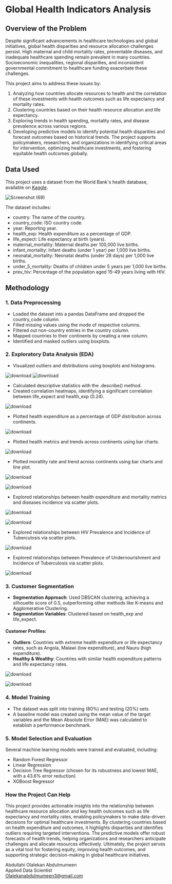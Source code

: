 # Global Health Indicators Analysis
## Overview of the Problem
Despite significant advancements in healthcare technologies and global initiatives, global health disparities and resource allocation challenges persist. High maternal and child mortality rates, preventable diseases, and inadequate healthcare spending remain prevalent in many countries. Socioeconomic inequalities, regional disparities, and inconsistent governmental commitment to healthcare funding exacerbate these challenges.

This project aims to address these issues by:
1.	Analyzing how countries allocate resources to health and the correlation of these investments with health outcomes such as life expectancy and mortality rates.
2.	Clustering countries based on their health resource allocation and life expectancy.
3.	Exploring trends in health spending, mortality rates, and disease prevalence across various regions.
4.	Developing predictive models to identify potential health disparities and forecast outcomes based on historical trends.
The project supports policymakers, researchers, and organizations in identifying critical areas for intervention, optimizing healthcare investments, and fostering equitable health outcomes globally.

## Data Used
This project uses a dataset from the World Bank's health database, available on [Kaggle](https://www.kaggle.com/datasets/bushraqurban/world-health-indicators-dataset).

![Screenshot (69)](https://github.com/user-attachments/assets/66c5321d-a752-4410-9908-4557d7fb95c5)

The dataset includes:
- country: The name of the country.
- country_code: ISO country code.
- year: Reporting year.
- health_exp: Health expenditure as a percentage of GDP.
- life_expect: Life expectancy at birth (years).
- maternal_mortality: Maternal deaths per 100,000 live births.
- infant_mortality: Infant deaths (under 1 year) per 1,000 live births.
- neonatal_mortality: Neonatal deaths (under 28 days) per 1,000 live births.
- under_5_mortality: Deaths of children under 5 years per 1,000 live births.
- prev_hiv: Percentage of the population aged 15-49 years living with HIV.

## Methodology
### 1. Data Preprocessing
- Loaded the dataset into a pandas DataFrame and dropped the country_code column.
- Filled missing values using the mode of respective columns.
- Filtered out non-country entries in the country column.
- Mapped countries to their continents by creating a new column.
- Identified and masked outliers using boxplots.

### 2. Exploratory Data Analysis (EDA)
- Visualized outliers and distributions using boxplots and histograms.

![download](https://github.com/user-attachments/assets/32f82885-2449-4b22-b745-00eed690361a)
![download](https://github.com/user-attachments/assets/b3e671ac-2f9c-4e59-bb3e-7738323b25af)

- Calculated descriptive statistics with the .describe() method.
- Created correlation heatmaps, identifying a significant correlation between life_expect and health_exp (0.24).

![download](https://github.com/user-attachments/assets/550b5666-d9dd-48c7-a821-b212aa443e9a)

- Plotted health expenditure as a percentage of GDP distribution across continents.

![download](https://github.com/user-attachments/assets/ab48415b-61fb-4fa4-91b2-617ee0f1a09d)

- Plotted health metrics and trends across continents using bar charts.

![download](https://github.com/user-attachments/assets/e2ee8a7d-da84-4e92-8a3a-174ffb956993)

- Plotted moratlity rate and trend across continents using bar charts and line plot.

![download](https://github.com/user-attachments/assets/3b2ff671-a9c6-45b4-b3b3-b82842e604d0)

![download](https://github.com/user-attachments/assets/1bc25d25-da48-4f2b-afd1-b09fe00f9cd0)

- Explored relationships between health expenditure and mortality metrics and diseases incidence via scatter plots.

![download](https://github.com/user-attachments/assets/de32b278-d884-452f-96d0-a4416a849050)

![download](https://github.com/user-attachments/assets/e0d73449-386b-4cc6-aa66-6ebd686a10a0)

- Explored relationships between HIV Prevalence and Incidence of Tuberculosis via scatter plots.

![download](https://github.com/user-attachments/assets/c8a02c84-a5da-4ff8-b213-40ea7b7c3a44)

- Explored relationships between Prevalence of Undernourishment and Incidence of Tuberculosis via scatter plots.

![download](https://github.com/user-attachments/assets/01a52aba-3912-42b9-9dc1-d0e3f9b2e966)


### 3. Customer Segmentation
- **Segmentation Approach**: Used DBSCAN clustering, achieving a silhouette score of 0.5, outperforming other methods like K-means and Agglomerative Clustering.
- **Segmentation Variables**: Clustered based on health_exp and life_expect.

#### Customer Profiles:
- **Outliers**: Countries with extreme health expenditure or life expectancy rates, such as Angola, Malawi (low expenditure), and Nauru (high expenditure).
- **Healthy & Wealthy**: Countries with similar health expenditure patterns and life expectancy rates.

![download](https://github.com/user-attachments/assets/91c9842f-e1e8-4ae2-8a91-7f31e67adb1e)

![download](https://github.com/user-attachments/assets/038fc033-dfc0-45f7-890f-41e17956cb74)

### 4. Model Training
- The dataset was split into training (80%) and testing (20%) sets.
- A baseline model was created using the mean value of the target variables and the Mean Absolute Error (MAE) was calculated to establish a performance benchmark.

### 5. Model Selection and Evaluation
Several machine learning models were trained and evaluated, including:
- Random Forest Regressor
- Linear Regression
- Decision Tree Regressor (chosen for its robustness  and lowest MAE, with a 43.6% error reduction)
- XGBoost Regressor

### How the Project Can Help
This project provides actionable insights into the relationship between healthcare resource allocation and key health outcomes such as life expectancy and mortality rates, enabling policymakers to make data-driven decisions for optimal healthcare investments. By clustering countries based on health expenditure and outcomes, it highlights disparities and identifies outliers requiring targeted interventions. The predictive models offer robust forecasts of health trends, helping organizations and researchers anticipate challenges and allocate resources effectively. Ultimately, the project serves as a vital tool for fostering equity, improving health outcomes, and supporting strategic decision-making in global healthcare initiatives.

Abdullahi Olalekan Abdulmumeen</br>
Applied Data Scientist</br>
Olalekanabdulmumeen3@gmail.com</br>
